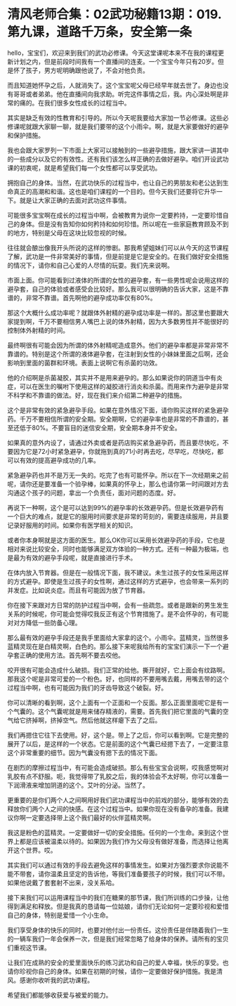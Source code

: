 # 清风老师合集：02武功秘籍13期：019.第九课，道路千万条，安全第一条

hello，宝宝们，欢迎来到我们的武功必修课。今天这堂课呢本来不在我的课程更新计划之内，但是前段时间我有一个直播间的连麦。一个宝宝今年只有20岁。但是怀了孩子，男方呢明确跟他说了，不会对他负责。

而且知道她怀孕之后，人就消失了。这个宝宝呢父母已经早年就去世了。身边也没有哥哥或者弟弟。他在直播间向我求助。听完这件事情之后，我。内心深处啊是非常的痛的。在我们很多女性成长的过程当中。

其实是缺乏有效的性教育和引导的。所以今天呢我要给大家加一节必修课。这些必修课呢就跟大家聊一聊，就是我们要带的这个小雨伞。啊，就是大家要做好的避孕和保护措施。

我也会跟大家罗列一下市面上大家可以接触到的一些避孕措施，跟大家讲一讲其中的一些成分以及它的有效性。还有我们该怎么样正确的去做好避孕。咱们开设武功课的初衷呢，就是希望我们每一个女性都可以享受武功。

拥抱自己的身体。当然，在武功快乐的过程当中，也让自己的男朋友和老公达到生命真正的高潮和和谐。这也是咱们课程的一个目的。但今天我们还要将它升华一下。就是让大家正确的去面对武功这件事情。

可能很多宝宝啊在成长的过程当中啊，会被教育为说你一定要矜持，一定要珍惜自己的身体。但是没有告知你如何矜持和如何珍惜。所以呢在一些家庭教育顾及不到的地方，特别是父母在这块比较忽视的时候。

往往就会酿出像我开头所说的这样的惨剧。那我希望姐妹们可以从今天的这节课程了解，武功是一件非常美好的事情，但是前提是它是安全的。在我们做好安全措施的情况下，请你和自己心爱的人尽情的玩耍。我们先来说啊。

市面上面。你可能看到过液体的所谓的女性的避孕套，有一些男性呢会说用这样的避孕套，自己的体验或者感受会比较好。那么我可以很明确的告诉大家，这是不靠谱的，非常不靠谱。首先啊他的避孕成功率仅有80%。

那这个大概什么成功率呢？就跟体外射精的避孕成功率是一样的。那这里也要跟大家提到啊，千万不要相信男人嘴巴上说的体外射精，因为大多数男性并不能很好的控制体外射精的时间。

最终啊很有可能会因为所谓的体外射精呢造成意外。他们的避孕率都是非常非常不靠谱的。特别是这个所谓的液体避孕套，在注射到女性的小妹妹里面之后啊，还会影响到里面的菌群和环境。表面上说啊它有杀菌的功效。

他的介绍啊是杀菌凝胶，其实并不是用来避孕的。那么如果说你的阴道当中有炎症，可以在医生的嘱咐下使用这样的凝胶进行消炎和杀菌。而用来作为避孕是非常不科学和不靠谱的做法。好，现在我们来介绍第二种避孕的措施。

这个是非常有效的紧急避孕手段。如果在意外情况下面，请你购买这样的紧急避孕药。千万不要相信所谓的安全期。安全期啊，它的避孕率也是非常的不靠谱的，甚至还低于80%。不要盲目的迷信安全期，安全期本身并不安全。

如果真的意外内设了，请通过外卖或者是药店购买紧急避孕药，而且要尽快吃，不要因为它是72小时紧急避孕，你就拖到真的71小时再去吃，尽早吃，尽快吃，都可以有效的提高避孕成功的几率。

紧急避孕药也并不是万无一失的。吃完了也有可能怀孕。所以在下一次经期来之前呢，请你还是要准备一个验孕棒，如果真的怀孕上，那么也请你第一时间跟对方去沟通这个孩子的问题，拿出一个负责任，面对问题的态度。好。

再说下一种啊，这个是可以达到99%的避孕率的长效避孕药。但是长效避孕药有一个巨大的难点，就是它的服用时间要求是非常的苛刻的，需要连续服用，并且要记录好服用的时间。如果你有医学相关的知识。

或者你本身啊就是这方面的医生。那么OK你可以采用长效避孕药的手段，它也是相对来说比较安全，同时也能够满足双方体验的一种方式。还有一种最为极端，也是最为有效的避孕手段呢，就是直接进行手术。

在体内放入节育器。但是在一般情况下面，我不建议。未生过孩子的女性采用这样的方式避孕。即使是生过孩子的女性啊，通过这样的方式避孕，也会带来一系列的并发症。比如说炎症。而且有可能因为放了节育器。

你在接下来跟对方日常的防护过程当中啊，会有一些疏忽。或者是跟新的男生发生关系的时候呢，你可能会觉得哎我反正有这个节育措施了。是不会怀孕的，有可能对对方降低一些防备心理。

那么最有效的避孕手段还是我手里面给大家拿的这个。小雨伞。蓝精灵，当然很多蓝精灵现在是白精灵啊，白色的。那么接下来呢我给所有的宝宝们演示一下一个避孕套正确的使用方法。首先啊不要去咬他。

咬开很有可能会造成什么破损。我们正常的给他。撕开就好，它上面会有纹路啊。那我这个呢是非常可爱的一个粉色。好，也同样的不要用嘴去戴，用嘴去带的这个过程当中啊，也有可能因为我们的牙齿导致这个破裂。好。

你可以清晰的看到啊，这个上面有一个正面和一个反面。那么正面里面呢它是有一个气囊的。这个气囊呢就是用来储存精液的，需要。首先我们把它里面的气囊的空气给它挤掉啊，挤掉空气。然后他就这样瘪下去了之后。

我们再摁住它往下去使用。好，这个是。带上了之后，你可以看到啊。它是完整的展开了以后，是这样的一个状态。它是前面的这个气囊已经摁下去了，一定要注意这个非常重要的细节。因为气囊没有摁下去的情况下面。

在剧烈的摩擦过程当中，有可能会造成破损。那么有些宝宝会说啊，哎我感觉啊对乳胶有点不舒服。呃，我觉得带了乳胶之后，我的体验会不太好啊，你可以准备一下润滑液来增加阴道的这个。艾叶的分泌。当然了。

更重要的是你们两个人之间啊用好我们武功课程当中的前戏的部分，能够有效的去释放你们两个人之间的快感。在这个过程当中。如果你现在没有备孕的准备。我建议你啊一定要选择带上这个我们最好的伙伴蓝精灵啊。

我这是粉色的蓝精灵。一定要做好一切的安全措施。任何的一个生命。来到这个世界上都是应该被温柔以待的。如果因为我们作为父母没有做好准备，而选择让他离开这个世界。哎。

其实我们可以通过有效的手段去避免这样的事情发生。如果对方强烈要求你说能不能不带套，请你温柔且坚定的告诉他，等我们准备要孩子的时候，我们可以不带。如果他说戴了套套射不出来，没关系哈。

接下来我们可以运用课程当中的我们在糖果的那节课，我们所训练的口步操，让他得到满足和释放。但是我真的恳请每一位姑娘，请你们无论如何一定要珍视和爱惜自己的身体，特别是爱惜一个小生命。

我们享受身体的快乐的同时，也要对他付出一份责任。这份责任是伴随着我们一生的一辆车我们一年会保养一次，但是我们经常忽略了给身体的保养。请所有的宝贝们重视这节课。

让我们在成熟的安全的爱里面快乐的练习武功和自己的爱人幸福，快乐的享受。也请你珍视你自己的身体。如果在初期的时候，请你一定要做好保护措施。我是清风。感谢你收听我的武功课程。

希望我们都能够收获爱与被爱的能力。